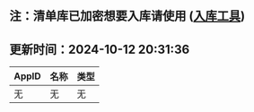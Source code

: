## 注：清单库已加密想要入库请使用 ([入库工具](https://github.com/BlankTMing/ManifestAutoUpdate/releases))

## 更新时间：2024-10-12 20:31:36
| AppID | 名称 | 类型  |
| :-------------------- | :----------------------------- | :----------- |
| 无 | 无 | 无 |
